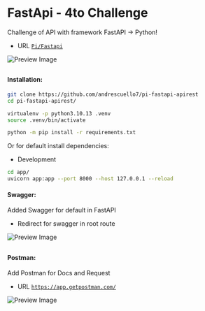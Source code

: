 # FastApi - 4to Challenge

Challenge of API with framework FastAPI -> Python!
- URL [```Pi/Fastapi```](https://pi-fastapi-apirest-production.up.railway.app/)

![Preview Image](https://github.com/andrescuello7/pi-fastapi-apirest/assets/72234490/fc46f1e3-3128-453c-9942-59aed12dbaa5)

##
#### Installation:

```bash
git clone https://github.com/andrescuello7/pi-fastapi-apirest
cd pi-fastapi-apirest/

virtualenv -p python3.10.13 .venv
source .venv/bin/activate

python -m pip install -r requirements.txt
```

Or for default install dependencies:

- Development
```bash
cd app/
uvicorn app:app --port 8000 --host 127.0.0.1 --reload
```

#### Swagger:
Added Swagger for default in FastAPI 
- Redirect for swagger in root route

![Preview Image](https://github-production-user-asset-6210df.s3.amazonaws.com/72234490/316928688-19fda59b-97b8-4776-bd36-57a48dffb6de.png?X-Amz-Algorithm=AWS4-HMAC-SHA256&X-Amz-Credential=AKIAVCODYLSA53PQK4ZA%2F20240326%2Fus-east-1%2Fs3%2Faws4_request&X-Amz-Date=20240326T152822Z&X-Amz-Expires=300&X-Amz-Signature=2dd12136b1d73543f75c71975e14bef119d380f56c8ccb628aff4e38bd5b2e0f&X-Amz-SignedHeaders=host&actor_id=72234490&key_id=0&repo_id=777829394)

##

#### Postman:
Add Postman for Docs and Request
- URL [```https://app.getpostman.com/```](https://app.getpostman.com/join-team?invite_code=20158f9e67cb3b741ec50311e33a0ce0&target_code=c5801ae90c43b4b0ab1e43e2c8c44383)


![Preview Image](https://github.com/andrescuello7/pi-fastapi-apirest/assets/72234490/3867aef6-5dc0-4af0-9112-c977d42dab4a)

##
